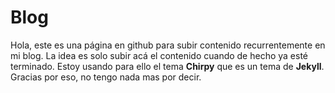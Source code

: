 # Blog
Hola, este es una página en github para subir contenido recurrentemente en mi blog. La idea es solo subir acá el contenido cuando de hecho ya esté terminado. Estoy usando para ello el tema **Chirpy** que es un tema de **Jekyll**. Gracias por eso, no tengo nada mas por decir.
